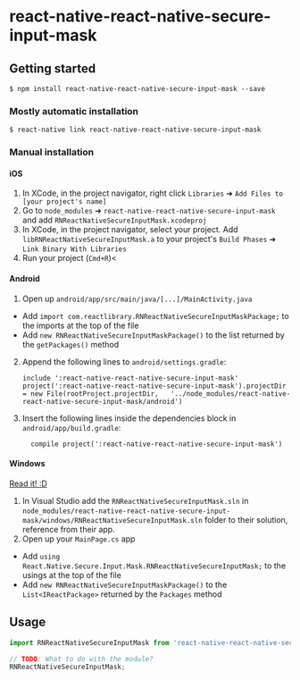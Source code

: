 
# react-native-react-native-secure-input-mask

## Getting started

`$ npm install react-native-react-native-secure-input-mask --save`

### Mostly automatic installation

`$ react-native link react-native-react-native-secure-input-mask`

### Manual installation


#### iOS

1. In XCode, in the project navigator, right click `Libraries` ➜ `Add Files to [your project's name]`
2. Go to `node_modules` ➜ `react-native-react-native-secure-input-mask` and add `RNReactNativeSecureInputMask.xcodeproj`
3. In XCode, in the project navigator, select your project. Add `libRNReactNativeSecureInputMask.a` to your project's `Build Phases` ➜ `Link Binary With Libraries`
4. Run your project (`Cmd+R`)<

#### Android

1. Open up `android/app/src/main/java/[...]/MainActivity.java`
  - Add `import com.reactlibrary.RNReactNativeSecureInputMaskPackage;` to the imports at the top of the file
  - Add `new RNReactNativeSecureInputMaskPackage()` to the list returned by the `getPackages()` method
2. Append the following lines to `android/settings.gradle`:
  	```
  	include ':react-native-react-native-secure-input-mask'
  	project(':react-native-react-native-secure-input-mask').projectDir = new File(rootProject.projectDir, 	'../node_modules/react-native-react-native-secure-input-mask/android')
  	```
3. Insert the following lines inside the dependencies block in `android/app/build.gradle`:
  	```
      compile project(':react-native-react-native-secure-input-mask')
  	```

#### Windows
[Read it! :D](https://github.com/ReactWindows/react-native)

1. In Visual Studio add the `RNReactNativeSecureInputMask.sln` in `node_modules/react-native-react-native-secure-input-mask/windows/RNReactNativeSecureInputMask.sln` folder to their solution, reference from their app.
2. Open up your `MainPage.cs` app
  - Add `using React.Native.Secure.Input.Mask.RNReactNativeSecureInputMask;` to the usings at the top of the file
  - Add `new RNReactNativeSecureInputMaskPackage()` to the `List<IReactPackage>` returned by the `Packages` method


## Usage
```javascript
import RNReactNativeSecureInputMask from 'react-native-react-native-secure-input-mask';

// TODO: What to do with the module?
RNReactNativeSecureInputMask;
```
  